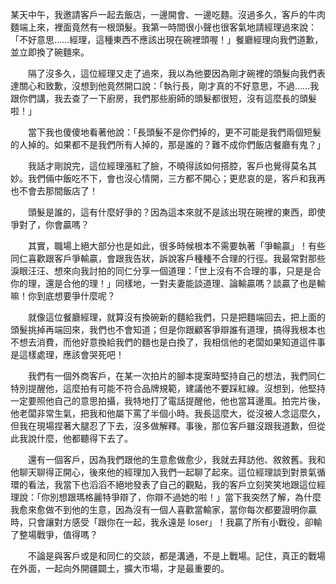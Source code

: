 

某天中午，我邀請客戶一起去飯店，一邊開會、一邊吃麵。沒過多久，客戶的牛肉麵端上來，裡面竟然有一根頭髮。我第一時間很小聲也很客氣地請經理過來說：「不好意思……經理，這種東西不應該出現在碗裡頭喔！」餐廳經理向我們道歉，並立即換了碗麵來。

　　隔了沒多久，這位經理又走了過來，我以為他要因為剛才碗裡的頭髮向我們表達關心和致歉，沒想到他竟然開口說：「執行長，剛才真的不好意思，不過……我跟你們講，我去查了一下廚房，我們那些廚師的頭髮都很短，沒有這麼長的頭髮啦！」

　　當下我也傻傻地看著他說：「長頭髮不是你們掉的，更不可能是我們兩個短髮的人掉的。如果都不是我們所有人掉的，那是誰的？難不成你們飯店餐廳有鬼？」

　　我話才剛說完，這位經理漲紅了臉，不曉得該如何搭腔，客戶也覺得莫名其妙。我們倆中飯吃不下，會也沒心情開，三方都不開心；更悲哀的是，客戶和我再也不會去那間飯店了！

　　頭髮是誰的，這有什麼好爭的？因為這本來就不是該出現在碗裡的東西，即使爭對了，你會贏嗎？

　　其實，職場上絕大部分也是如此，很多時候根本不需要執著「爭輸贏」！有些同仁喜歡跟客戶爭輸贏，會跟我告狀，訴說客戶種種不合理的行徑。我最常對那些淚眼汪汪、想來向我討拍的同仁分享一個道理：「世上沒有不合理的事，只是是合你的理，還是合他的理！」同樣地，一對夫妻能談道理、論輸贏嗎？談贏了也是輸嘛！你到底想要爭什麼呢？

　　就像這位餐廳經理，就算沒有換碗新的麵給我們，只是把麵端回去，把上面的頭髮挑掉再端回來，我們也不會知道；但是你跟顧客爭辯誰有道理，搞得我根本也不想去消費，而他好意換給我們的麵也是白換了，我相信他的老闆如果知道這件事是這樣處理，應該會哭死吧！

　　我們有一個外商客戶，在某一次拍片的腳本提案時堅持自己的想法，我們同仁特別提醒他，這麼拍有可能不符合品牌規範，建議他不要踩紅線。沒想到，他堅持一定要照他自己的意思拍攝，我特地打了電話提醒他，他也當耳邊風。拍完片後，他老闆非常生氣，把我和他屬下罵了半個小時。我長這麼大，從沒被人念這麼久，但我在現場捏著大腿忍了下去，沒多做解釋。事後，那位客戶雖沒跟我道歉，但從此我說什麼，他都聽得下去了。

　　還有一個客戶，因為我們跟他的生意愈做愈少，我就去拜訪他、敘敘舊。我和他聊天聊得正開心，後來他的經理加入我們一起聊了起來。這位經理談到對景氣循環的看法，我當下也滔滔不絕地發表了自己的觀點，我的客戶立刻笑笑地跟這位經理說：「你別想跟瑪格麗特爭辯了，你辯不過她的啦！」當下我突然了解，為什麼我愈來愈做不到他的生意，因為沒有一個人喜歡當輸家，當你每次都要證明你贏時，只會讓對方感受「跟你在一起，我永遠是 loser」！我贏了所有小戰役，卻輸了整場戰爭，值得嗎？

　　不論是與客戶或是和同仁的交談，都是溝通，不是上戰場。記住，真正的戰場在外面，一起向外開疆闢土，擴大市場，才是最重要的。